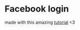# Facebook login
made with this amazing [tutorial](https://jasonwatmore.com/post/2020/10/25/react-facebook-login-tutorial-example#login-jsx) <3